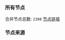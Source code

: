 ### 所有节点
合并节点总数: `2398`
[节点链接](https://raw.githubusercontent.com/rzhy1/11/master/sub/sub_merge_base64.txt)

### 节点来源